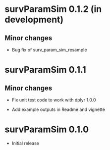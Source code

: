 
# survParamSim 0.1.2 (in development)

## Minor changes

* Bug fix of surv_param_sim_resample

# survParamSim 0.1.1

## Minor changes

* Fix unit test code to work with dplyr 1.0.0

* Add example outputs in Readme and vignette


# survParamSim 0.1.0

* Initial release
